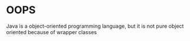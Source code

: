 # OOPS
Java is a object-oriented programming language, but
it is not pure object oriented because of wrapper classes
